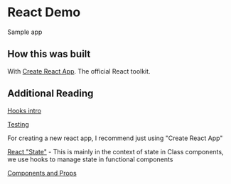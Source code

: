 # React Demo

Sample app

## How this was built

With [Create React App](https://reactjs.org/docs/create-a-new-react-app.html#create-react-app). The official React toolkit.

## Additional Reading

[Hooks intro](https://reactjs.org/docs/hooks-intro.html)

[Testing](https://reactjs.org/docs/testing.html)

For creating a new react app, I recommend just using "Create React App"

[React "State"](https://reactjs.org/docs/faq-state.html) - This is mainly in the context of state in Class components, we use hooks to manage state in functional components

[Components and Props](https://reactjs.org/docs/components-and-props.html)